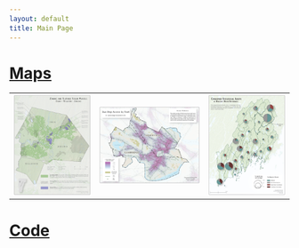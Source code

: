 ```yaml
---
layout: default
title: Main Page
---
```


# [Maps](cart/pages.md)

<table align="center" width="100%" cellpadding="0" cellspacing="0">
    <tr>
        <td> <a href="https://derrickburt.github.io/cart/vtSolar/vtSolar.html"> <img src="./cart/vtSolar/TownParcels.jpg" alt="Chittenden Solar" title="Chittenden Solar"/>
        <td> <a href="https://derrickburt.github.io/cart/maine/maine.html"> 
        <img src="./cart/camberville/maps/TransportationAccess.jpg" alt="Camberville Transporation" title="Camberville Transporationl"/>
        <td><img src="./cart/maine/Regional_ConservedSymbols.jpg" alt="Regional Conservation" title="Regional Conservation"/>
    </tr>
</table>

# [Code](opengis/pages.md)






